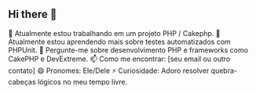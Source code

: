 ## Hi there 👋

<!--
**braianrocha/braianrocha** is a ✨ _special_ ✨ repository because its `README.md` (this file) appears on your GitHub profile.

Here are some ideas to get you started:

-->
🔭 Atualmente estou trabalhando em um projeto PHP / Cakephp.
🌱 Atualmente estou aprendendo mais sobre testes automatizados com PHPUnit.
💬 Pergunte-me sobre desenvolvimento PHP e frameworks como CakePHP e DevExtreme.
📫 Como me encontrar: [seu email ou outro contato]
😄 Pronomes: Ele/Dele
⚡ Curiosidade: Adoro resolver quebra-cabeças lógicos no meu tempo livre.
